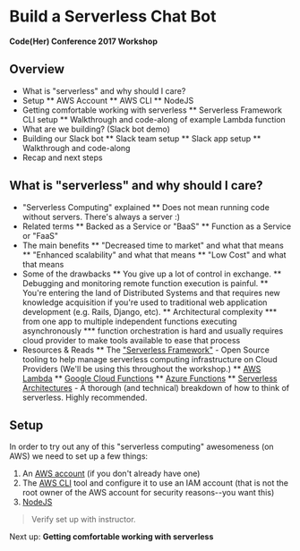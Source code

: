 # Build a Serverless Chat Bot
**Code(Her) Conference 2017 Workshop**

## Overview
* What is "serverless" and why should I care?
* Setup
** AWS Account
** AWS CLI
** NodeJS
* Getting comfortable working with serverless
** Serverless Framework CLI setup
** Walkthrough and code-along of example Lambda function
* What are we building? (Slack bot demo)
* Building our Slack bot
** Slack team setup
** Slack app setup
** Walkthrough and code-along
* Recap and next steps

## What is "serverless" and why should I care?

* "Serverless Computing" explained
** Does not mean running code without servers. There's always a server :)
* Related terms
** Backed as a Service or "BaaS"
** Function as a Service or "FaaS"
* The main benefits
** "Decreased time to market" and what that means
** "Enhanced scalability" and what that means
** "Low Cost" and what that means
* Some of the drawbacks
** You give up a lot of control in exchange.
** Debugging and monitoring remote function execution is painful.
** You're entering the land of Distributed Systems and that requires new knowledge acquisition if you're used to traditional web application development (e.g. Rails, Django, etc).
** Architectural complexity
*** from one app to multiple independent functions executing asynchronously
*** function orchestration is hard and usually requires cloud provider to make tools available to ease that process
* Resources & Reads
** The ["Serverless Framework"](https://serverless.com/)  - Open Source tooling to help manage serverless computing infrastructure on Cloud Providers (We'll be using this throughout the workshop.)
** [AWS Lambda](https://aws.amazon.com/lambda/)
** [Google Cloud Functions](https://cloud.google.com/functions/)
** [Azure Functions](https://azure.microsoft.com/en-us/services/functions/)
** [Serverless Architectures](https://martinfowler.com/articles/serverless.html) - A thorough (and technical) breakdown of how to think of serverless. Highly recommended.

## Setup
In order to try out any of this "serverless computing" awesomeness (on AWS) we need to set up a few things:

1. An [AWS account](http://docs.aws.amazon.com/lambda/latest/dg/setting-up.html) (if you don't already have one)
2. The [AWS CLI](http://docs.aws.amazon.com/lambda/latest/dg/setup-awscli.html) tool and configure it to use an IAM account (that is not the root owner of the AWS account for security reasons--you want this)
3. [NodeJS](https://nodejs.org/en/)

> Verify set up with instructor.

Next up: **Getting comfortable working with serverless**